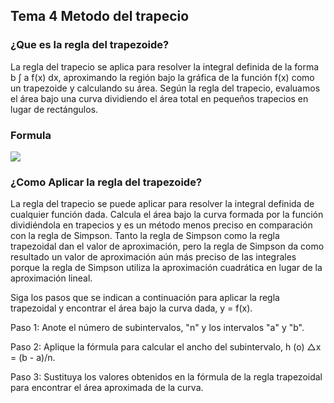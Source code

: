 ## Tema 4 Metodo del trapecio

### ¿Que es la regla del trapezoide?

La regla del trapecio se aplica para resolver la integral definida de la forma b ∫ a f(x) dx, aproximando la región bajo la gráfica de la función f(x) como un trapezoide y calculando su área. Según la regla del trapecio, evaluamos el área bajo una curva dividiendo el área total en pequeños trapecios en lugar de rectángulos.

### Formula 
![](https://almedinablog.wordpress.com/la-regla-del-trapecio/)

### ¿Como Aplicar la regla del trapezoide?

La regla del trapecio se puede aplicar para resolver la integral definida de cualquier función dada. Calcula el área bajo la curva formada por la función dividiéndola en trapecios y es un método menos preciso en comparación con la regla de Simpson. Tanto la regla de Simpson como la regla trapezoidal dan el valor de aproximación, pero la regla de Simpson da como resultado un valor de aproximación aún más preciso de las integrales porque la regla de Simpson utiliza la aproximación cuadrática en lugar de la aproximación lineal.

Siga los pasos que se indican a continuación para aplicar la regla trapezoidal y encontrar el área bajo la curva dada, y = f(x).

Paso 1: Anote el número de subintervalos, "n" y los intervalos "a" y "b".

Paso 2: Aplique la fórmula para calcular el ancho del subintervalo, h (o) △x = (b - a)/n.

Paso 3: Sustituya los valores obtenidos en la fórmula de la regla trapezoidal para encontrar el área aproximada de la curva.
